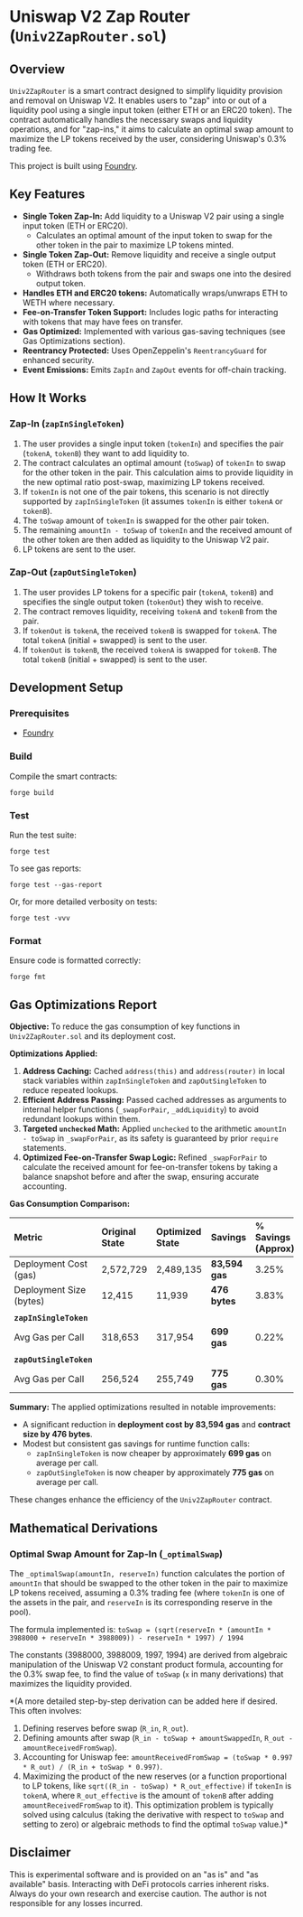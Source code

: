 # Uniswap V2 Zap Router (`Univ2ZapRouter.sol`)

## Overview

`Univ2ZapRouter` is a smart contract designed to simplify liquidity provision and removal on Uniswap V2. It enables users to "zap" into or out of a liquidity pool using a single input token (either ETH or an ERC20 token). The contract automatically handles the necessary swaps and liquidity operations, and for "zap-ins," it aims to calculate an optimal swap amount to maximize the LP tokens received by the user, considering Uniswap's 0.3% trading fee.

This project is built using [Foundry](https://book.getfoundry.sh/).

## Key Features

*   **Single Token Zap-In:** Add liquidity to a Uniswap V2 pair using a single input token (ETH or ERC20).
    *   Calculates an optimal amount of the input token to swap for the other token in the pair to maximize LP tokens minted.
*   **Single Token Zap-Out:** Remove liquidity and receive a single output token (ETH or ERC20).
    *   Withdraws both tokens from the pair and swaps one into the desired output token.
*   **Handles ETH and ERC20 tokens:** Automatically wraps/unwraps ETH to WETH where necessary.
*   **Fee-on-Transfer Token Support:** Includes logic paths for interacting with tokens that may have fees on transfer.
*   **Gas Optimized:** Implemented with various gas-saving techniques (see Gas Optimizations section).
*   **Reentrancy Protected:** Uses OpenZeppelin's `ReentrancyGuard` for enhanced security.
*   **Event Emissions:** Emits `ZapIn` and `ZapOut` events for off-chain tracking.

## How It Works

### Zap-In (`zapInSingleToken`)

1.  The user provides a single input token (`tokenIn`) and specifies the pair (`tokenA`, `tokenB`) they want to add liquidity to.
2.  The contract calculates an optimal amount (`toSwap`) of `tokenIn` to swap for the other token in the pair. This calculation aims to provide liquidity in the new optimal ratio post-swap, maximizing LP tokens received.
3.  If `tokenIn` is not one of the pair tokens, this scenario is not directly supported by `zapInSingleToken` (it assumes `tokenIn` is either `tokenA` or `tokenB`).
4.  The `toSwap` amount of `tokenIn` is swapped for the other pair token.
5.  The remaining `amountIn - toSwap` of `tokenIn` and the received amount of the other token are then added as liquidity to the Uniswap V2 pair.
6.  LP tokens are sent to the user.

### Zap-Out (`zapOutSingleToken`)

1.  The user provides LP tokens for a specific pair (`tokenA`, `tokenB`) and specifies the single output token (`tokenOut`) they wish to receive.
2.  The contract removes liquidity, receiving `tokenA` and `tokenB` from the pair.
3.  If `tokenOut` is `tokenA`, the received `tokenB` is swapped for `tokenA`. The total `tokenA` (initial + swapped) is sent to the user.
4.  If `tokenOut` is `tokenB`, the received `tokenA` is swapped for `tokenB`. The total `tokenB` (initial + swapped) is sent to the user.

## Development Setup

### Prerequisites

*   [Foundry](https://book.getfoundry.sh/getting-started/installation)

### Build

Compile the smart contracts:
```shell
forge build
```

### Test

Run the test suite:
```shell
forge test
```

To see gas reports:
```shell
forge test --gas-report
```

Or, for more detailed verbosity on tests:
```shell
forge test -vvv
```

### Format

Ensure code is formatted correctly:
```shell
forge fmt
```

## Gas Optimizations Report

**Objective:** To reduce the gas consumption of key functions in `Univ2ZapRouter.sol` and its deployment cost.

**Optimizations Applied:**
1.  **Address Caching:** Cached `address(this)` and `address(router)` in local stack variables within `zapInSingleToken` and `zapOutSingleToken` to reduce repeated lookups.
2.  **Efficient Address Passing:** Passed cached addresses as arguments to internal helper functions (`_swapForPair`, `_addLiquidity`) to avoid redundant lookups within them.
3.  **Targeted `unchecked` Math:** Applied `unchecked` to the arithmetic `amountIn - toSwap` in `_swapForPair`, as its safety is guaranteed by prior `require` statements.
4.  **Optimized Fee-on-Transfer Swap Logic:** Refined `_swapForPair` to calculate the received amount for fee-on-transfer tokens by taking a balance snapshot before and after the swap, ensuring accurate accounting.

**Gas Consumption Comparison:**

| Metric                | Original State | Optimized State | Savings         | % Savings (Approx) |
| :-------------------- | :------------- | :-------------- | :-------------- | :----------------- |
| Deployment Cost (gas) | 2,572,729      | 2,489,135       | **83,594 gas**  | 3.25%              |
| Deployment Size (bytes)| 12,415         | 11,939          | **476 bytes**   | 3.83%              |
|                       |                |                 |                 |                    |
| **`zapInSingleToken`**|                |                 |                 |                    |
| Avg Gas per Call      | 318,653        | 317,954         | **699 gas**     | 0.22%              |
|                       |                |                 |                 |                    |
| **`zapOutSingleToken`**|               |                 |                 |                    |
| Avg Gas per Call      | 256,524        | 255,749         | **775 gas**     | 0.30%              |

**Summary:**
The applied optimizations resulted in notable improvements:
*   A significant reduction in **deployment cost by 83,594 gas** and **contract size by 476 bytes**.
*   Modest but consistent gas savings for runtime function calls:
    *   `zapInSingleToken` is now cheaper by approximately **699 gas** on average per call.
    *   `zapOutSingleToken` is now cheaper by approximately **775 gas** on average per call.

These changes enhance the efficiency of the `Univ2ZapRouter` contract.

## Mathematical Derivations

### Optimal Swap Amount for Zap-In (`_optimalSwap`)

The `_optimalSwap(amountIn, reserveIn)` function calculates the portion of `amountIn` that should be swapped to the other token in the pair to maximize LP tokens received, assuming a 0.3% trading fee (where `tokenIn` is one of the assets in the pair, and `reserveIn` is its corresponding reserve in the pool).

The formula implemented is:
`toSwap = (sqrt(reserveIn * (amountIn * 3988000 + reserveIn * 3988009)) - reserveIn * 1997) / 1994`

The constants (3988000, 3988009, 1997, 1994) are derived from algebraic manipulation of the Uniswap V2 constant product formula, accounting for the 0.3% swap fee, to find the value of `toSwap` (`x` in many derivations) that maximizes the liquidity provided.

*(A more detailed step-by-step derivation can be added here if desired. This often involves:
1. Defining reserves before swap (`R_in`, `R_out`).
2. Defining amounts after swap (`R_in - toSwap + amountSwappedIn`, `R_out - amountReceivedFromSwap`).
3. Accounting for Uniswap fee: `amountReceivedFromSwap = (toSwap * 0.997 * R_out) / (R_in + toSwap * 0.997)`.
4. Maximizing the product of the new reserves (or a function proportional to LP tokens, like `sqrt((R_in - toSwap) * R_out_effective)` if `tokenIn` is `tokenA`, where `R_out_effective` is the amount of `tokenB` after adding `amountReceivedFromSwap` to it).
This optimization problem is typically solved using calculus (taking the derivative with respect to `toSwap` and setting to zero) or algebraic methods to find the optimal `toSwap` value.)*

## Disclaimer

This is experimental software and is provided on an "as is" and "as available" basis. Interacting with DeFi protocols carries inherent risks. Always do your own research and exercise caution. The author is not responsible for any losses incurred.